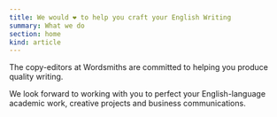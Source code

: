 ```yaml
--- 
title: We would ❤ to help you craft your English Writing
summary: What we do
section: home
kind: article
---
```


The copy-editors at Wordsmiths are committed to helping you produce quality writing.

We look forward to working with you to perfect your English-language academic work, creative projects and business communications.